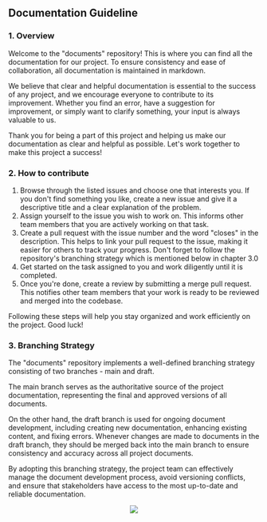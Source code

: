 ## Documentation Guideline 

### 1. Overview
   
Welcome to the "documents" repository! This is where you can find all the documentation for our project. To ensure consistency and ease of collaboration, all documentation is maintained in markdown.

We believe that clear and helpful documentation is essential to the success of any project, and we encourage everyone to contribute to its improvement. Whether you find an error, have a suggestion for improvement, or simply want to clarify something, your input is always valuable to us.

Thank you for being a part of this project and helping us make our documentation as clear and helpful as possible. Let's work together to make this project a success!


### 2. How to contribute


1. Browse through the listed issues and choose one that interests you. If you don't find something you like, create a new issue and give it a descriptive title and a clear explanation of the problem.
2. Assign yourself to the issue you wish to work on. This informs other team members that you are actively working on that task.
3. Create a pull request with the issue number and the word "closes" in the description. This helps to link your pull request to the issue, making it easier for others to track your progress. Don't forget to follow the repository's branching strategy which is mentioned below in chapter 3.0
4. Get started on the task assigned to you and work diligently until it is completed.
5. Once you're done, create a review by submitting a merge pull request. This notifies other team members that your work is ready to be reviewed and merged into the codebase.

Following these steps will help you stay organized and work efficiently on the project. Good luck!


### 3. Branching Strategy 

The "documents" repository implements a well-defined branching strategy consisting of two branches - main and draft. 

The main branch serves as the authoritative source of the project documentation, representing the final and approved versions of all documents. 

On the other hand, the draft branch is used for ongoing document development, including creating new documentation, enhancing existing content, and fixing errors. Whenever changes are made to documents in the draft branch, they should be merged back into the main branch to ensure consistency and accuracy across all project documents. 

By adopting this branching strategy, the project team can effectively manage the document development process, avoid versioning conflicts, and ensure that stakeholders have access to the most up-to-date and reliable documentation.

<p align="center">
<img src="https://github.com/Namavoor/documents/blob/draft/akilan/doc_images/documents_branching-strategy.png"/>
</p>


